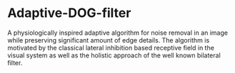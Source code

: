 # Adaptive-DOG-filter
A physiologically inspired adaptive
algorithm for noise removal in an image while preserving
significant amount of edge details. The algorithm is motivated by
the classical lateral inhibition based receptive field in the visual
system as well as the holistic approach of the well known bilateral
filter.
